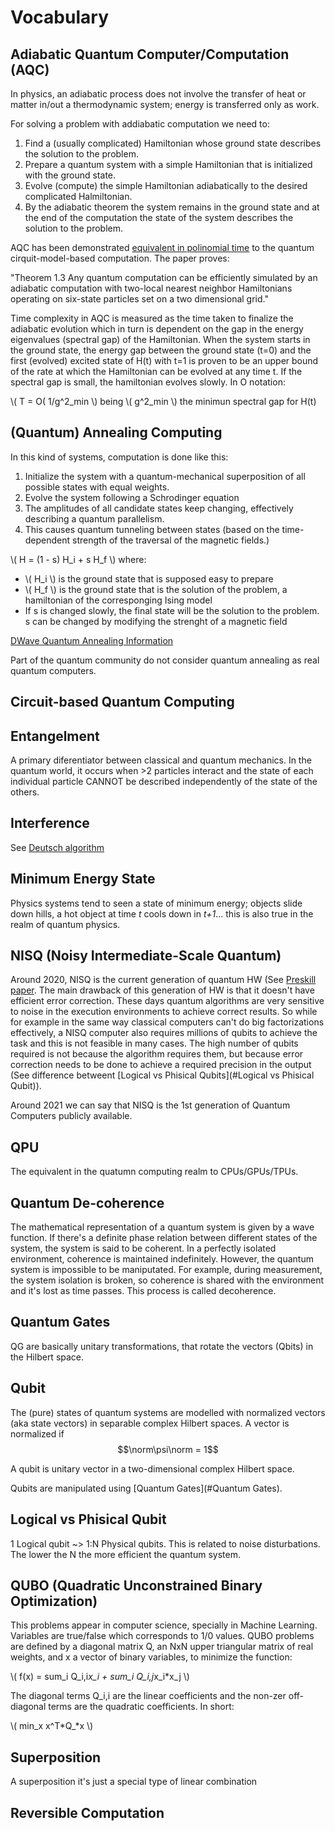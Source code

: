 # Vocabulary 

## Adiabatic Quantum Computer/Computation (AQC)

In physics, an adiabatic process does not involve the transfer of heat or matter in/out
a thermodynamic system; energy is transferred only as work.

For solving a problem with addiabatic computation we need to:
1. Find a (usually complicated) Hamiltonian whose ground state describes the solution to the 
problem.
2. Prepare a quantum system with a simple Hamiltonian that is initialized with the ground state.
3. Evolve (compute) the simple Hamiltonian adiabatically to the desired complicated Halmiltonian.
4. By the adiabatic theorem the system remains in the ground state and at the end of the computation
the state of the system describes the solution to the problem.

AQC has been demonstrated [equivalent in polinomial time](https://arxiv.org/abs/quant-ph/0405098#:~:text=Adiabatic%20Quantum%20Computation%20is%20Equivalent%20to%20Standard%20Quantum%20Computation,-Dorit%20Aharonov%2C%20Wim&text=We%20describe%20an%20efficient%20adiabatic,computation%20model%20are%20polynomially%20equivalent) to the quantum cirquit-model-based computation.
The paper proves:

"Theorem 1.3 Any quantum computation can be efficiently simulated by an adiabatic computation
with two-local nearest neighbor Hamiltonians operating on six-state particles set on a two dimensional grid."

Time complexity in AQC is measured as the time taken to finalize the adiabatic evolution
which in turn is dependent on the gap in the energy eigenvalues (spectral gap) of the Hamiltonian.
When the system starts in the ground state, the energy gap between the ground state (t=0) and the first
(evolved) excited state of H(t) with t=1 is proven to be an upper bound of the rate at which the Hamiltonian can be
evolved at any time t. If the spectral gap is small, the hamiltonian evolves slowly. In O notation:

\\( T = O( 1/g^2_min \\) being \\( g^2_min \\) the minimun spectral gap for H(t) 

## (Quantum) Annealing Computing

In this kind of systems, computation is done like this:

1. Initialize the system with a quantum-mechanical superposition of all possible states with equal weights.
2. Evolve the system following a Schrodinger equation
3. The amplitudes of all candidate states keep changing, effectively describing a quantum parallelism.
4. This causes quantum tunneling between states (based on the time-dependent strength of the traversal
of the magnetic fields.)

\\( H = (1 - s) H_i + s H_f \\) where:

- \\( H_i \\) is the ground state that is supposed easy to prepare
- \\( H_f \\) is the ground state that is the solution of the problem, a hamiltonian of the
corresponging Ising model
- If s is changed slowly, the final state will be the solution to the problem. s can be changed
by modifying the strenght of a magnetic field 

[DWave Quantum Annealing Information](https://docs.dwavesys.com/docs/latest/c_gs_2.html)

Part of the quantum community do not consider quantum annealing as real quantum computers.
 
## Circuit-based Quantum Computing

## Entangelment

A primary diferentiator between classical and quantum mechanics. In the quantum world, it occurs when >2 particles 
interact and the state of each individual particle CANNOT be described independently of the state of the
 others.

## Interference

See [Deutsch algorithm](algorithms.md#Deutsch)

## Minimum Energy State
Physics systems tend to seen a state of minimum energy; objects slide down hills, a hot object
at time _t_ cools down in _t+1_... this is also true in the realm of quantum physics. 

## NISQ (Noisy Intermediate-Scale Quantum)  

Around 2020, NISQ is the current generation of quantum HW (See [Preskill paper](https://arxiv.org/abs/1801.00862). 
The main drawback of this generation of HW is that it doesn't
have efficient error correction. These days quantum algorithms are very sensitive to noise in the execution environments
to achieve correct results. So while for example in the same way classical computers can't do big 
factorizations effectively, a NISQ computer also requires millions of qubits to achieve the task and this is not feasible
in many cases. The high number of qubits required is not because the algorithm requires them, but because error correction
needs to be done to achieve a required precision in the output (See difference betweent [Logical vs Phisical Qubits](#Logical vs Phisical Qubit)).

Around 2021 we can say that NISQ is the 1st generation of Quantum Computers publicly available.

## QPU

The equivalent in the quatumn computing realm to CPUs/GPUs/TPUs.

## Quantum De-coherence

The mathematical representation of a quantum system is given by a wave function. If there's a definite phase
relation between different states of the system, the system is said to be coherent. In a perfectly isolated
environment, coherence is maintained indefinitely. However, the quantum system is impossible to be maniputated.
For example, during measurement, the system isolation is broken, so coherence is shared with the environment and it's
 lost as time passes. This process is called decoherence.

## Quantum Gates

QG are basically unitary transformations, that rotate the vectors (Qbits) in the Hilbert space.

## Qubit

The (pure) states of quantum systems are modelled with normalized vectors (aka state vectors) in separable complex 
Hilbert spaces.
A vector is normalized if $$\norm\psi\norm = 1$$

A qubit is unitary vector in a two-dimensional complex Hilbert space.

Qubits are manipulated using [Quantum Gates](#Quantum Gates).

## Logical vs Phisical Qubit

1 Logical qubit ~> 1:N Physical qubits. This is related to noise disturbations. The 
lower the N the more efficient the quantum system. 

## QUBO (Quadratic Unconstrained Binary Optimization)

This problems appear in computer science, specially in Machine Learning. Variables are true/false
which corresponds to 1/0 values. QUBO problems are defined by a diagonal matrix Q, an NxN upper
triangular matrix of real weights, and x a vector of binary variables, to minimize the function:

\\( f(x) = sum_i Q_i,i*x_i + sum_i Q_i,j*x_i*x_j \\)

The diagonal terms Q_i,i are the linear coefficients and the non-zer off-diagonal terms are the
quadratic coefficients. In short:

\\( min_x x^T*Q_*x \\)

## Superposition

A superposition it's just a special type of linear combination


## Reversible Computation

